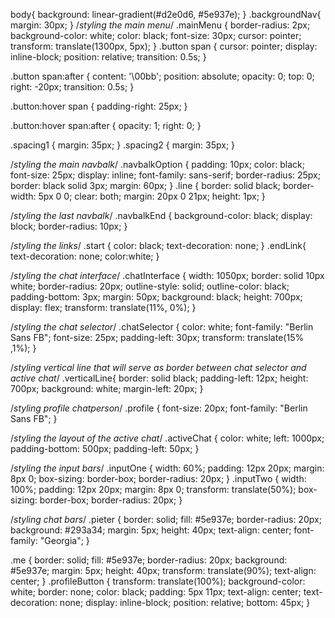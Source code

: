 body{
background: linear-gradient(#d2e0d6, #5e937e);
}
.backgroundNav{
margin: 30px;
}
/*styling the main menu*/
.mainMenu {
border-radius: 2px;
background-color: white;
color: black;
font-size: 30px;
cursor: pointer;
transform: translate(1300px, 5px);
}
.button span {
cursor: pointer;
display: inline-block;
position: relative;
transition: 0.5s;
}

.button span:after {
content: '\00bb';
position: absolute;
opacity: 0;
top: 0;
right: -20px;
transition: 0.5s;
}

.button:hover span {
padding-right: 25px;
}

.button:hover span:after {
opacity: 1;
right: 0;
}

.spacing1 {
margin: 35px;
}
.spacing2 {
margin: 35px;
}

/*styling the main navbalk*/
.navbalkOption {
padding: 10px;
color: black;
font-size: 25px;
display: inline;
font-family: sans-serif;
border-radius: 25px;
border: black solid 3px;
margin: 60px;
}
.line {
border: solid black; border-width: 5px 0 0; clear: both; margin: 20px 0 21px; height: 1px;
}

/*styling the last navbalk*/
.navbalkEnd {
background-color: black;
display: block;
border-radius: 10px;
}


/*styling the links*/
.start {
color: black;
text-decoration: none;
}
.endLink{
text-decoration: none;
color:white;
}


/*styling the chat interface*/
.chatInterface {
width: 1050px;
border: solid 10px white;
border-radius: 20px;
outline-style: solid;
outline-color: black;
padding-bottom: 3px;
margin: 50px;
background: black;
height: 700px;
display: flex;
transform: translate(11%, 0%);
}

/*styling the chat selector*/
.chatSelector {
color: white;
font-family: "Berlin Sans FB";
font-size: 25px;
padding-left: 30px;
transform: translate(15% ,1%);
}

/*styling vertical line that will serve as border between chat selector and active chat*/
.verticalLine{
border: solid black;
padding-left: 12px;
height: 700px;
background: white;
margin-left: 20px;
}

/*styling profile chatperson*/
.profile {
font-size: 20px;
font-family: "Berlin Sans FB";
}

/*styling the layout of the active chat*/
.activeChat {
color: white;
left: 1000px;
padding-bottom: 500px;
padding-left: 50px;
}

/*styling the input bars*/
.inputOne {
width: 60%;
padding: 12px 20px;
margin: 8px 0;
box-sizing: border-box;
border-radius: 20px;
}
.inputTwo {
width: 100%;
padding: 12px 20px;
margin: 8px 0;
transform: translate(50%);
box-sizing: border-box;
border-radius: 20px;
}

/*styling chat bars*/
.pieter {
border: solid; fill: #5e937e;
border-radius: 20px;
background: #293a34;
margin: 5px;
height: 40px;
text-align: center;
font-family: "Georgia";
}

.me {
border: solid; fill: #5e937e;
border-radius: 20px;
background: #5e937e;
margin: 5px;
height: 40px;
transform: translate(90%);
text-align: center;
}
.profileButton {
transform: translate(100%);
background-color: white;
border: none;
color: black;
padding: 5px 11px;
text-align: center;
text-decoration: none;
display: inline-block;
position: relative; bottom: 45px;
}